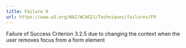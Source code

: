 ```yaml
---
title: Failure 9
url: https://www.w3.org/WAI/WCAG21/Techniques/failures/F9
---
```

Failure of Success Criterion 3.2.5 due to changing the context when the user removes focus from a form element
